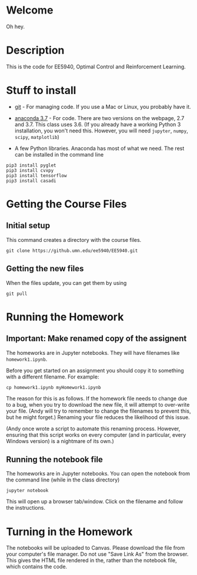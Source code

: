# Welcome
Oh hey.

# Description

This is the code for EE5940, Optimal Control and Reinforcement Learning.

# Stuff to install

* [git](https://git-scm.com/) - For managing code. If you use a Mac or Linux, you probably have it.

* [anaconda 3.7](https://www.anaconda.com/download/) - For code. There are two versions on the webpage, 2.7 and 3.7. This class uses 3.6. (If you already have a working Python 3 installation, you won't need this. However, you will need `jupyter`, `numpy`, `scipy`, `matplotlib`)

* A few Python libraries. Anaconda has most of what we need. The rest can be installed in the command line 

```
pip3 install pyglet
pip3 install cvxpy
pip3 install tensorflow
pip3 install casadi
```

# Getting the Course Files

## Initial setup

This command creates a directory with the course files.

```
git clone https://github.umn.edu/ee5940/EE5940.git
```

## Getting the new files

When the files update, you can get them by using

```
git pull
```

# Running the Homework

## Important: Make renamed copy of the assignent

The homeworks are in Jupyter notebooks. They will have filenames like `homework1.ipynb`.

Before you get started on an assignment you should copy it to something with a different filename. For example:

```
cp homework1.ipynb myHomework1.ipynb
```

The reason for this is as follows. If the homework file needs to change due to a bug, when you try to download the new file, it will attempt to over-write your file. (Andy will try to remember to change the filenames to prevent this, but he might forget.) Renaming your file reduces the likelihood of this issue.

(Andy once wrote a script to automate this renaming process. However, ensuring that this script works on every computer (and in particular, every Windows version) is a nightmare of its own.)



## Running the notebook file

The homeworks are in Jupyter notebooks. You can open the notebook from the command line (while in the class directory)

```
jupyter notebook
```

This will open up a browser tab/window. Click on the filename and follow the instructions. 

# Turning in the Homework

The notebooks will be uploaded to Canvas. Please download the file from your computer's file manager. Do not use "Save Link As" from the browser. This gives the HTML file rendered in the, rather than the notebook file, which contains the code.

